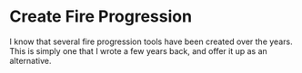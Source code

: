 # Create Fire Progression

I know that several fire progression tools have been created over the years. This is simply one that I wrote a few years back, and offer it up as an alternative.

